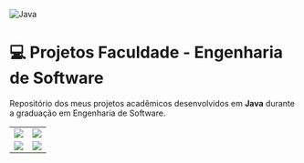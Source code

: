 ![Java](https://img.shields.io/badge/java-%23ED8B00.svg?style=for-the-badge&logo=openjdk&logoColor=white)

# 💻 Projetos Faculdade - Engenharia de Software

Repositório dos meus projetos acadêmicos desenvolvidos em **Java** durante a graduação em Engenharia de Software.

<table>
  <tr>
    <!-- Primeira linha (2 cards) -->
    <td align="center">
      <a href="https://github.com/FelipeArnt/Data-de-Nascimento">
        <img src="https://github-readme-stats.vercel.app/api/pin/?username=FelipeArnt&hide_border=true&theme=transparent&repo=Data-de-Nascimento" />
      </a>
    </td>
    <td align="center">
      <a href="https://github.com/FelipeArnt/ConjugarVerbos">
        <img src="https://github-readme-stats.vercel.app/api/pin/?username=FelipeArnt&hide_border=true&theme=transparent&repo=ConjugarVerbo" />
      </a>
    </td>
  </tr>
  <tr>
    <!-- Segunda linha (2 cards) -->
    <td align="center">
      <a href="https://github.com/FelipeArnt/GCS">
        <img src="https://github-readme-stats.vercel.app/api/pin/?username=FelipeArnt&hide_border=true&theme=transparent&repo=GCS" />
      </a>
    </td>
    <td align="center">
      <a href="https://github.com/FelipeArnt/Cinema">
        <img src="https://github-readme-stats.vercel.app/api/pin/?username=FelipeArnt&hide_border=true&theme=transparent&repo=Cinema" />
      </a>
    </td>
  </tr>
</table>
